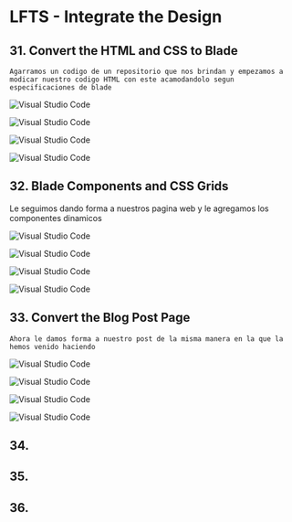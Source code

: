 # LFTS - Integrate the Design

## 31. Convert the HTML and CSS to Blade
    Agarramos un codigo de un repositorio que nos brindan y empezamos a modicar nuestro codigo HTML con este acamodandolo segun especificaciones de blade

![Visual Studio Code](./images/posts%2031.PNG "Modificacion de vista")

![Visual Studio Code](./images/creacion%20de%20los%20post-card%2031.PNG "Creacion de vista")

![Visual Studio Code](./images/creacion%20de%20los%20post-featured%2031.PNG "Creacion de vista")

![Visual Studio Code](./images/Creacion%20del%20header%2031.PNG "Creacion de vista")



## 32. Blade Components and CSS Grids
 Le seguimos dando forma a nuestros pagina web y le agregamos los componentes dinamicos

![Visual Studio Code](./images/posts%2032.PNG "Modificacion de vista")

![Visual Studio Code](./images/post-featured%2032.PNG "Modificacion de vista")

![Visual Studio Code](./images/post-card%2032.PNG "Modificacion de vista")

![Visual Studio Code](./images/post-grid%2032.PNG "Creacion de vista")



## 33. Convert the Blog Post Page
    Ahora le damos forma a nuestro post de la misma manera en la que la hemos venido haciendo

![Visual Studio Code](./images/post%2033.PNG "Modificacion de vista")

![Visual Studio Code](./images/post-card%2033.PNG "Modificacion de vista")

![Visual Studio Code](./images/post-featured%2033.PNG "Modificacion de vista")

![Visual Studio Code](./images/category-button%2033.PNG "Creacion de vista")



## 34. 
## 35. 
## 36. 
